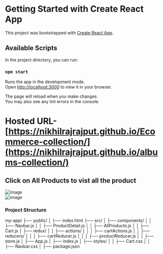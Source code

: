 # Getting Started with Create React App

This project was bootstrapped with [Create React App](https://github.com/facebook/create-react-app).

## Available Scripts

In the project directory, you can run:

### `npm start`

Runs the app in the development mode.\
Open [http://localhost:3000](http://localhost:3000) to view it in your browser.

The page will reload when you make changes.\
You may also see any lint errors in the console.

# Hosted URL- [https://nikhilrajrajput.github.io/Ecommerce-collection/](https://nikhilrajrajput.github.io/albums-collection/)

## Click on All Products to vist all the product

![image](https://github.com/user-attachments/assets/3e9157e9-c063-4723-a6d1-4179119ceb51)<br>
![image](https://github.com/user-attachments/assets/383a8dd3-89bd-4b4a-a5c3-d3e85377a1ec)

###  Project Structure
<p>
my-app/
├── public/
│   ├── index.html
├── src/
│   ├── components/
│   │   ├── Navbar.js
│   │   ├── ProductDetail.js
│   │   ├── AllProducts.js
│   │   ├── Cart.js
│   ├── redux/
│   │   ├── actions/
│   │   │   ├── cartActions.js
│   │   ├── reducers/
│   │   │   ├── cartReducer.js
│   │   │   ├── productReducer.js
│   │   ├── store.js
│   ├── App.js
│   ├── index.js
│   ├── styles/
│   │   ├── Cart.css
│   │   ├── Navbar.css
│   ├── package.json
</p>

